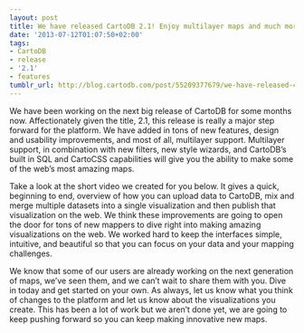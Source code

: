 ```yaml
---
layout: post
title: We have released CartoDB 2.1! Enjoy multilayer maps and much more!
date: '2013-07-12T01:07:50+02:00'
tags:
- CartoDB
- release
- '2.1'
- features
tumblr_url: http://blog.cartodb.com/post/55209377679/we-have-released-cartodb-2-1-enjoy-multilayer-maps-and
---
```

We have been working on the next big release of CartoDB for some months now. Affectionately given the title, 2.1, this release is really a major step forward for the platform. We have added in tons of new features, design and usability improvements, and most of all, multilayer support. Multilayer support, in combination with new filters, new style wizards, and CartoDB’s built in SQL and CartoCSS capabilities will give you the ability to make some of the web’s most amazing maps. 

Take a look at the short video we created for you below. It gives a quick, beginning to end, overview of how you can upload data to CartoDB, mix and merge multiple datasets into a single visualization and then publish that visualization on the web. We think these improvements are going to open the door for tons of new mappers to dive right into making amazing visualizations on the web. We worked hard to keep the interfaces simple, intuitive, and beautiful so that you can focus on your data and your mapping challenges.

We know that some of our users are already working on the next generation of maps, we’ve seen them, and we can’t wait to share them with you. Dive in today and get started on your own. As always, let us know what you think of changes to the platform and let us know about the visualizations you create. This has been a lot of work but we aren’t done yet, we are going to keep pushing forward so you can keep making innovative new maps.
